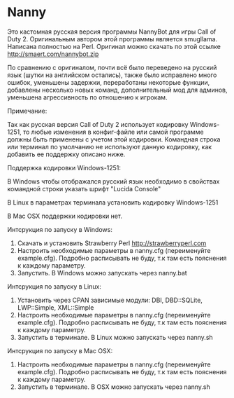 Nanny
========
Это кастомная русская версия программы NannyBot для игры Call of Duty 2. Оригинальным автором этой программы является smugllama. Написана полностью на Perl.
Оригинал можно скачать по этой ссылке http://smaert.com/nannybot.zip

По сравнению с оригиналом, почти всё было переведено на русский язык (шутки на английском остались),
также было исправлено много ошибок, уменьшены задержки, переработаны некоторые функции, добавлены несколько новых команд, дополнительный мод для админов, уменьшена агрессивность по отношению к игрокам.

Примечание:

Так как русская версия Call of Duty 2 использует кодировку Windows-1251, то любые изменения в конфиг-файле
или самой программе должны быть применены с учетом этой кодировки. Командная строка или терминал по умолчанию
не используют данную кодировку, как добавить ее поддержку описано ниже.

Поддержка кодировки Windows-1251:

В Windows чтобы отображался русский язык необходимо в свойствах командной строки указать шрифт "Lucida Console"

В Linux в параметрах терминала установить кодировку Windows-1251

В Mac OSX поддержки кодировки нет.

Интсрукция по запуску в Windows:

1. Скачать и установить Strawberry Perl http://strawberryperl.com
2. Настроить необходимые параметры в nanny.cfg (переименуйте example.cfg). Подробно расписывать не буду, т.к там есть пояснения к каждому параметру.
3. Запустить. В Windows можно запускать через nanny.bat

Интсрукция по запуску в Linux:

1. Установить через CPAN зависимые модули: DBI, DBD::SQLite, LWP::Simple, XML::Simple
2. Настроить необходимые параметры в nanny.cfg (переименуйте example.cfg). Подробно расписывать не буду, т.к там есть пояснения к каждому параметру.
3. Запустить в терминале. В Linux можно запускать через nanny.sh

Интсрукция по запуску в Mac OSX:

1. Настроить необходимые параметры в nanny.cfg (переименуйте example.cfg). Подробно расписывать не буду, т.к там есть пояснения к каждому параметру.
2. Запустить в терминале. В OSX можно запускать через nanny.sh
